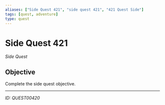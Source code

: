 ```yaml
---
aliases: ["Side Quest 421", "side quest 421", "421 Quest Side"]
tags: [quest, adventure]
type: quest
---
```


# Side Quest 421

*Side Quest*

## Objective
Complete the side quest objective.

---
*ID: QUEST00420*
